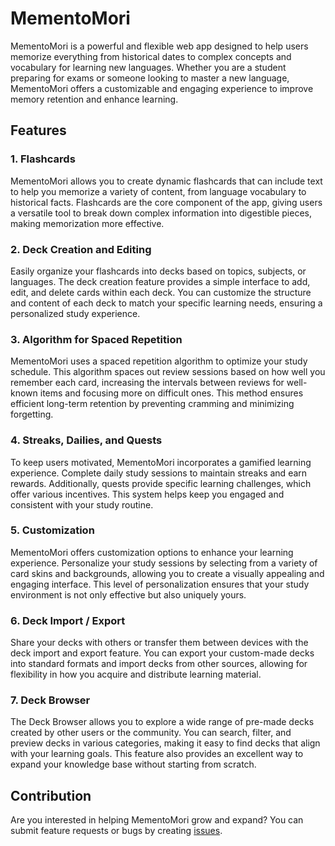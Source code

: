# MementoMori

MementoMori is a powerful and flexible web app designed to help users memorize everything from historical dates to complex concepts and vocabulary for learning new languages. Whether you are a student preparing for exams or someone looking to master a new language, MementoMori offers a customizable and engaging experience to improve memory retention and enhance learning.

## Features

### 1. Flashcards

MementoMori allows you to create dynamic flashcards that can include text to help you memorize a variety of content, from language vocabulary to historical facts. Flashcards are the core component of the app, giving users a versatile tool to break down complex information into digestible pieces, making memorization more effective.

### 2. Deck Creation and Editing

Easily organize your flashcards into decks based on topics, subjects, or languages. The deck creation feature provides a simple interface to add, edit, and delete cards within each deck. You can customize the structure and content of each deck to match your specific learning needs, ensuring a personalized study experience.

### 3. Algorithm for Spaced Repetition

MementoMori uses a spaced repetition algorithm to optimize your study schedule. This algorithm spaces out review sessions based on how well you remember each card, increasing the intervals between reviews for well-known items and focusing more on difficult ones. This method ensures efficient long-term retention by preventing cramming and minimizing forgetting.

### 4. Streaks, Dailies, and Quests

To keep users motivated, MementoMori incorporates a gamified learning experience. Complete daily study sessions to maintain streaks and earn rewards. Additionally, quests provide specific learning challenges, which offer various incentives. This system helps keep you engaged and consistent with your study routine.

### 5. Customization

MementoMori offers customization options to enhance your learning experience. Personalize your study sessions by selecting from a variety of card skins and backgrounds, allowing you to create a visually appealing and engaging interface. This level of personalization ensures that your study environment is not only effective but also uniquely yours.

### 6. Deck Import / Export

Share your decks with others or transfer them between devices with the deck import and export feature. You can export your custom-made decks into standard formats and import decks from other sources, allowing for flexibility in how you acquire and distribute learning material.

### 7. Deck Browser

The Deck Browser allows you to explore a wide range of pre-made decks created by other users or the community. You can search, filter, and preview decks in various categories, making it easy to find decks that align with your learning goals. This feature also provides an excellent way to expand your knowledge base without starting from scratch.

## Contribution

Are you interested in helping MementoMori grow and expand? You can submit feature requests or bugs by creating [issues](https://github.com/KarolisPetrovskis/SEMementoMori/issues).
